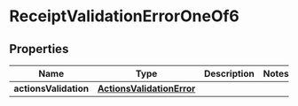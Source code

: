
# ReceiptValidationErrorOneOf6

## Properties
| Name | Type | Description | Notes |
| ------------ | ------------- | ------------- | ------------- |
| **actionsValidation** | [**ActionsValidationError**](ActionsValidationError.md) |  |  |



